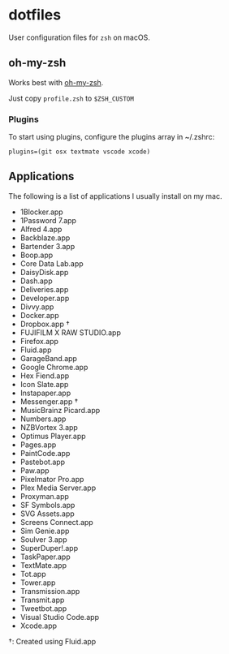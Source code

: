 # dotfiles

User configuration files for `zsh` on macOS.

## oh-my-zsh

Works best with [oh-my-zsh](https://github.com/robbyrussell/oh-my-zsh). 

Just copy `profile.zsh` to `$ZSH_CUSTOM`

### Plugins

To start using plugins, configure the plugins array in ~/.zshrc:

```
plugins=(git osx textmate vscode xcode)
```

## Applications

The following is a list of applications I usually install on my mac.

- 1Blocker.app
- 1Password 7.app
- Alfred 4.app
- Backblaze.app
- Bartender 3.app
- Boop.app
- Core Data Lab.app
- DaisyDisk.app
- Dash.app
- Deliveries.app
- Developer.app
- Divvy.app
- Docker.app
- Dropbox.app †
- FUJIFILM X RAW STUDIO.app
- Firefox.app
- Fluid.app
- GarageBand.app
- Google Chrome.app
- Hex Fiend.app
- Icon Slate.app
- Instapaper.app
- Messenger.app †
- MusicBrainz Picard.app
- Numbers.app
- NZBVortex 3.app
- Optimus Player.app
- Pages.app
- PaintCode.app
- Pastebot.app
- Paw.app
- Pixelmator Pro.app
- Plex Media Server.app
- Proxyman.app
- SF Symbols.app
- SVG Assets.app
- Screens Connect.app
- Sim Genie.app
- Soulver 3.app
- SuperDuper!.app
- TaskPaper.app
- TextMate.app
- Tot.app
- Tower.app
- Transmission.app
- Transmit.app
- Tweetbot.app
- Visual Studio Code.app
- Xcode.app

†: Created using Fluid.app
